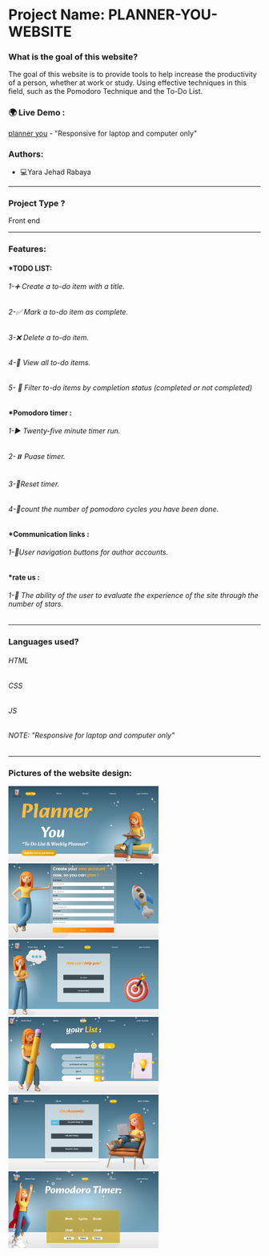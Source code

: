 # Project Name:  PLANNER-YOU-WEBSITE

### What is the goal of this website?
 The goal of this website is to provide tools to help increase the productivity of a person, whether at work or study.
Using effective techniques in this field, such as the Pomodoro Technique and the To-Do List.
### 🌍 Live Demo :
[planner you](https://planneryou.netlify.app/index.html) - "Responsive for laptop and computer only"
### Authors:
* 💻Yara Jehad Rabaya
_______________________________________________________________________________________________________________________
### Project Type ?
Front end 
_______________________________________________________________________________________________________________________
### Features:
#### *TODO LIST:
###### 1-➕ Create a to-do item with a title.
###### 2-✅ Mark a to-do item as complete.
###### 3-❌ Delete a to-do item.
###### 4-👀 View all to-do items.
###### 5- 🔄 Filter to-do items by completion status (completed or not completed)

#### *Pomodoro timer :
###### 1-▶️ Twenty-five minute timer run.
###### 2-⏸️ Puase timer.
###### 3-🔄Reset timer.
###### 4-📵count the number of pomodoro cycles you have been done.

#### *Communication links :
###### 1-📲User navigation buttons for author accounts.

#### *rate us :
###### 1-🤩 The ability of the user to evaluate the experience of the site through the number of stars.

______________________________________________________________________________________________________________________
### Languages used?
###### HTML
###### CSS
###### JS
###### NOTE: "Responsive for laptop and computer only"
_______________________________________________________________________________________________________________________
### Pictures of the website design:
<div>
<img src="redme pic/1.JPG" width="300">
<img src="redme pic/2.JPG" width="300">
<img src="redme pic/3.JPG" width="300">
<img src="redme pic/4.JPG" width="300">
<img src="redme pic/6.png" width="300">
<img src="redme pic/7.JPG" width="300">
